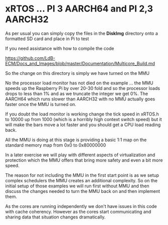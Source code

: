 
# xRTOS ... PI 3 AARCH64 and PI 2,3 AARCH32
As per usual you can simply copy the files in the **DiskImg** directory onto a formatted SD card and place in Pi to test
>
If you need assistance with how to compile the code
>
https://github.com/LdB-ECM/Docs_and_Images/blob/master/Documentation/Multicore_Build.md
>
So the change on this directory is simply we have turned on the MMU
>
No the processor load monitor has not died on the example ... the MMU speeds up the Raspberry Pi by over 20-30 fold and so the processor loads drops to less than 1% and as we truncate the integer we get 0%. The AARCH64 which runs slower than AARCH32 with no MMU actually goes faster once the MMU is turned on.
>
If you doubt the load monitor is working change the tick speed in xRTOS.h to 10000 up from 1000 (which is a horribly high context switch speed) but it will make the bars move a lot faster and you should get a CPU load reading back.
>
All the MMU is doing at this stage is providing a basic 1:1 map on the standard memory map from 0x0 to 0x80000000
>
In a later exercise we will play with different aspects of virtualization and protection which the MMU offers that bring more safety and even a bit more speed.
>
The reason for not including the MMU in the first start point is as we setup complex schedulers the MMU creates an additional complexity. So on the initial setup of those examples we will run first without MMU and then discuss the changes needed to turn the MMU back on and then implement them.
>
As the cores are running independently we don't have issues in this code with cache coherency. However as the cores start communicating and sharing data that situation changes dramatically.

